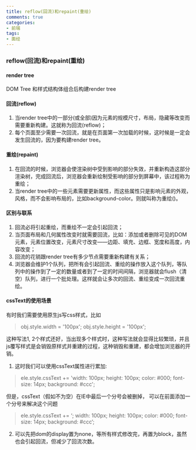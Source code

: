 ```yaml
---
title: reflow(回流)和repaint(重绘)	
comments: true
categories: 
- 前端
tags: 
- 面经
---
```


### reflow(回流)和repaint(重绘)	

#### render tree

DOM Tree 和样式结构体组合后构建render tree

#### 回流(reflow)

1. 当render tree中的一部分(或全部)因为元素的规模尺寸，布局，隐藏等改变而需要重新构建。这就称为回流(reflow)；
2. 每个页面至少需要一次回流，就是在页面第一次加载的时候，这时候是一定会发生回流的，因为要构建render tree。

<!-- more -->

#### 重绘(repaint)

1. 在回流的时候，浏览器会使渲染树中受到影响的部分失效，并重新构造这部分渲染树，完成回流后，浏览器会重新绘制受影响的部分到屏幕中，该过程称为重绘；
2. 当render tree中的一些元素需要更新属性，而这些属性只是影响元素的外观，风格，而不会影响布局的，比如background-color。则就叫称为重绘()。

#### 区别与联系

1. 回流必将引起重绘，而重绘不一定会引起回流；
2. 当页面布局和几何属性改变时就需要回流，比如：添加或者删除可见的DOM元素，元素位置改变，元素尺寸改变——边距、填充、边框、宽度和高度，内容改变；
3. 回流的花销跟render tree有多少节点需要重新构建有关系；
4. 浏览器会维护1个队列，把所有会引起回流、重绘的操作放入这个队列，等队列中的操作到了一定的数量或者到了一定的时间间隔，浏览器就会flush（清空）队列，进行一个批处理。这样就会让多次的回流、重绘变成一次回流重绘。

#### cssText的使用场景

有时我们需要使用原生js写css样式，比如

> obj.style.width = '100px'; 
> obj.style.height = '100px'; 

这种写法1, 2个样式还好，当出现多个样式时，这种写法就会显得比较繁琐，并且js覆写样式是会销毁原样式并重建的过程，这种销毁和重建，都会增加浏览器的开销。

1. 这时我们可以使用cssText属性进行累加:

> ele.style.cssText += 'width: 100px; height: 100px; color: #000; font-size: 14px; background: #ccc'; 

但是，cssText（假如不为空）在IE中最后一个分号会被删掉， 可以在前面添加一个分号来解决这个问题

> ele.style.cssText += ‘; width: 100px; height: 100px; color: #000; font-size: 14px; background: #ccc’; 

2. 可以先把dom的display置为none，等所有样式修改完，再置为block，虽然也会引起回流，但减少了回流次数。
